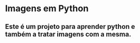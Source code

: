 # Imagens em Python
## Este é um projeto para aprender python e também a tratar imagens com a mesma.